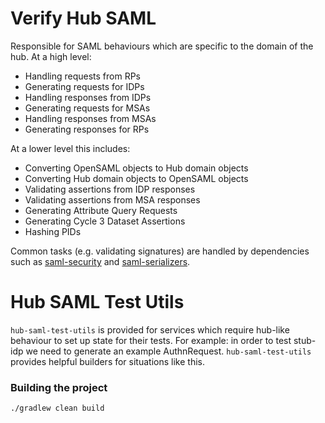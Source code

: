 # Verify Hub SAML

Responsible for SAML behaviours which are specific to the domain of the hub. At a high level:

* Handling requests from RPs
* Generating requests for IDPs
* Handling responses from IDPs
* Generating requests for MSAs
* Handling responses from MSAs
* Generating responses for RPs

At a lower level this includes:

* Converting OpenSAML objects to Hub domain objects
* Converting Hub domain objects to OpenSAML objects
* Validating assertions from IDP responses
* Validating assertions from MSA responses
* Generating Attribute Query Requests
* Generating Cycle 3 Dataset Assertions
* Hashing PIDs

Common tasks (e.g. validating signatures) are handled by dependencies such as [saml-security](https://github.com/alphagov/verify-saml-security) and [saml-serializers](https://github.com/alphagov/verify-saml-serializers).

# Hub SAML Test Utils

`hub-saml-test-utils` is provided for services which require hub-like behaviour to set up state for their tests.
For example: in order to test stub-idp we need to generate an example AuthnRequest. `hub-saml-test-utils` provides
helpful builders for situations like this.

### Building the project

`./gradlew clean build`

